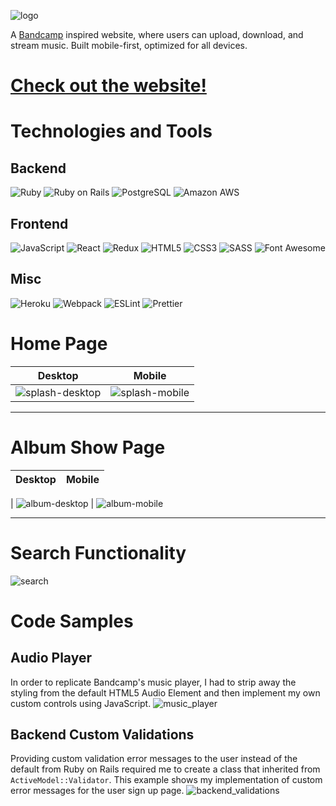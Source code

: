 ![logo](https://user-images.githubusercontent.com/6326660/102277904-c5134100-3edd-11eb-9cfb-4073d5c6c461.png)

A [Bandcamp](https://bandcamp.com/) inspired website, where users can upload, download, and stream music. Built mobile-first, optimized for all devices.

# [Check out the website!](http://groovetown.herokuapp.com/#/)

# Technologies and Tools

## Backend

![Ruby](https://img.shields.io/badge/-Ruby-informational?style=flat&logo=Ruby&logoColor=white&color=CC342D)
![Ruby on Rails](https://img.shields.io/badge/-Ruby_on_Rails-informational?style=flat&logo=ruby-on-rails&logoColor=white&color=CC342D)
![PostgreSQL](https://img.shields.io/badge/-PostgreSQL-informational?style=flat&logo=PostgreSQL&logoColor=white&color=336791)
![Amazon AWS](https://img.shields.io/badge/-Amazon_AWS-informational?style=flat&logo=amazon-aws&logoColor=white&color=232F3E)

## Frontend

![JavaScript](https://img.shields.io/badge/-JavaScript-informational?style=flat&logo=JavaScript&logoColor=black&color=F7DF1E)
![React](https://img.shields.io/badge/-React-informational?style=flat&logo=React&logoColor=black&color=61DAFB)
![Redux](https://img.shields.io/badge/-Redux-informational?style=flat&logo=Redux&logoColor=white&color=764ABC)
![HTML5](https://img.shields.io/badge/-HTML5-informational?style=flat&logo=HTML5&logoColor=white&color=E34F26)
![CSS3](https://img.shields.io/badge/-CSS3-informational?style=flat&logo=CSS3&logoColor=white&color=1572B6)
![SASS](https://img.shields.io/badge/-SASS-informational?style=flat&logo=SASS&logoColor=white&color=CC6699)
![Font Awesome](https://img.shields.io/badge/-Font_Awesome-informational?style=flat&logo=Font-awesome&logoColor=white&color=339AF0)

## Misc
![Heroku](https://img.shields.io/badge/-Heroku-informational?style=flat&logo=Heroku&logoColor=white&color=430098)
![Webpack](https://img.shields.io/badge/-Webpack-informational?style=flat&logo=Webpack&logoColor=black&color=8DD6F9)
![ESLint](https://img.shields.io/badge/-ESLint-informational?style=flat&logo=ESLint&logoColor=white&color=4B32C3)
![Prettier](https://img.shields.io/badge/-Prettier-informational?style=flat&logo=Prettier&logoColor=black&color=F7B93E)

# Home Page
| Desktop | Mobile |
|--|--|
| ![splash-desktop](https://user-images.githubusercontent.com/6326660/102149873-545c1e00-3e24-11eb-94af-83e6a56694e5.jpg) | ![splash-mobile](https://user-images.githubusercontent.com/6326660/102149875-558d4b00-3e24-11eb-9563-ca56e2bacd18.jpg) |

***
# Album Show Page
| Desktop | Mobile |
|--|--|
|
![album-desktop](https://user-images.githubusercontent.com/6326660/102150215-e8c68080-3e24-11eb-92f2-40ce2b72686b.jpg) | ![album-mobile](https://user-images.githubusercontent.com/6326660/102150216-e95f1700-3e24-11eb-83d5-b4819b1d7e85.jpg)

***
# Search Functionality

![search](https://user-images.githubusercontent.com/6326660/102148576-93d53b00-3e21-11eb-8301-f99b18c1986a.jpg)

# Code Samples

## Audio Player
In order to replicate Bandcamp's music player, I had to strip away the styling from
the default HTML5 Audio Element and then implement my own custom controls using JavaScript.
![music_player](https://user-images.githubusercontent.com/6326660/102283596-95693680-3ee7-11eb-8118-0efa35bb53ed.png)

## Backend Custom Validations
Providing custom validation error messages to the user instead of the default from
Ruby on Rails required me to create a class that inherited from ```ActiveModel::Validator```.
This example shows my implementation of custom error messages for the user sign up page.
![backend_validations](https://user-images.githubusercontent.com/6326660/102286460-3d353300-3eed-11eb-8cdf-966234d7600a.png)
